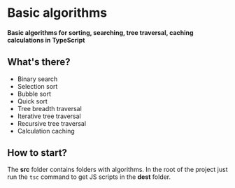 # Basic algorithms
#### Basic algorithms for sorting, searching, tree traversal, caching calculations in TypeScript

## What's there?
- Binary search
- Selection sort
- Bubble sort
- Quick sort
- Tree breadth traversal
- Iterative tree traversal
- Recursive tree traversal
- Calculation caching

## How to start?
The **src** folder contains folders with algorithms. In the root of the project just run the `tsc` command to get JS scripts in the **dest** folder.
